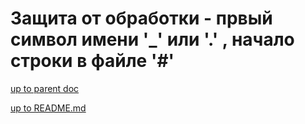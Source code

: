 # <defendchar> <fiches> <solvendum> Защита от обработки - првый символ имени '_' или '.' , начало строки в файле '#'

[up to parent doc](../solvendum.md)

[up to README.md](../../../README.md)